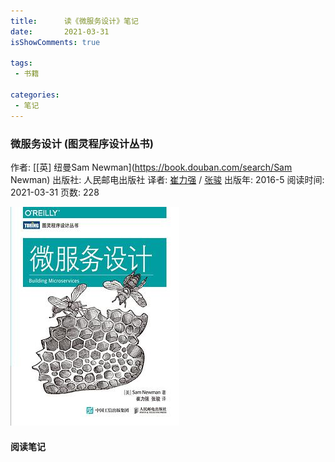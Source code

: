 ```yaml
---
title:      读《微服务设计》笔记
date:       2021-03-31
isShowComments: true

tags:
 - 书籍

categories:
 - 笔记
---
```



### 微服务设计 (图灵程序设计丛书)

作者: [[英\] 纽曼Sam Newman](https://book.douban.com/search/Sam Newman)
出版社: 人民邮电出版社
译者: [崔力强](https://book.douban.com/search/崔力强) / [张骏](https://book.douban.com/search/张骏)
出版年: 2016-5
阅读时间: 2021-03-31
页数: 228

![blog_build15](../images/blog_build15.jpeg)



#### 阅读笔记

